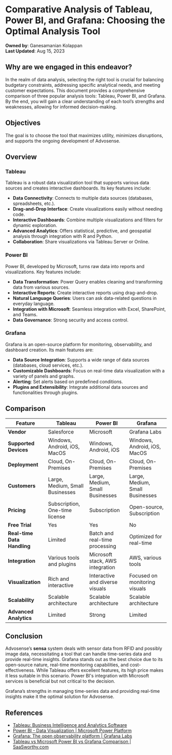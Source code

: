 # Comparative Analysis of Tableau, Power BI, and Grafana: Choosing the Optimal Analysis Tool

**Owned by**: Ganesamanian Kolappan  
**Last Updated**: Aug 15, 2023  

## Why are we engaged in this endeavor?

In the realm of data analysis, selecting the right tool is crucial for balancing budgetary constraints, addressing specific analytical needs, and meeting customer expectations. This document provides a comprehensive comparison of three popular analysis tools: Tableau, Power BI, and Grafana. By the end, you will gain a clear understanding of each tool’s strengths and weaknesses, allowing for informed decision-making.

## Objectives

The goal is to choose the tool that maximizes utility, minimizes disruptions, and supports the ongoing development of Advosense.

## Overview

### Tableau
Tableau is a robust data visualization tool that supports various data sources and creates interactive dashboards. Its key features include:
- **Data Connectivity**: Connects to multiple data sources (databases, spreadsheets, etc.).
- **Drag-and-Drop Interface**: Create visualizations easily without needing code.
- **Interactive Dashboards**: Combine multiple visualizations and filters for dynamic exploration.
- **Advanced Analytics**: Offers statistical, predictive, and geospatial analysis through integration with R and Python.
- **Collaboration**: Share visualizations via Tableau Server or Online.

### Power BI
Power BI, developed by Microsoft, turns raw data into reports and visualizations. Key features include:
- **Data Transformation**: Power Query enables cleaning and transforming data from various sources.
- **Interactive Reports**: Create interactive reports using drag-and-drop.
- **Natural Language Queries**: Users can ask data-related questions in everyday language.
- **Integration with Microsoft**: Seamless integration with Excel, SharePoint, and Teams.
- **Data Governance**: Strong security and access control.

### Grafana
Grafana is an open-source platform for monitoring, observability, and dashboard creation. Its main features are:
- **Data Source Integration**: Supports a wide range of data sources (databases, cloud services, etc.).
- **Customizable Dashboards**: Focus on real-time data visualization with a variety of panels and graphs.
- **Alerting**: Set alerts based on predefined conditions.
- **Plugins and Extensibility**: Integrate additional data sources and functionalities through plugins.

## Comparison

| Feature                      | Tableau                        | Power BI                        | Grafana                        |
| ----------------------------- | ------------------------------ | ------------------------------- | ------------------------------ |
| **Vendor**                    | Salesforce                     | Microsoft                       | Grafana Labs                   |
| **Supported Devices**         | Windows, Android, iOS, MacOS    | Windows, Android, iOS           | Windows, Android, iOS, MacOS   |
| **Deployment**                | Cloud, On-Premises              | Cloud, On-Premises               | Cloud, On-Premises              |
| **Customers**                 | Large, Medium, Small Businesses | Large, Medium, Small Businesses  | Large, Medium, Small Businesses |
| **Pricing**                   | Subscription, One-time license  | Subscription                    | Open-source, Subscription       |
| **Free Trial**                | Yes                            | Yes                             | No                             |
| **Real-time Data Handling**    | Limited                        | Batch and real-time processing   | Optimized for real-time         |
| **Integration**               | Various tools and plugins       | Microsoft stack, AWS integration | AWS, various tools              |
| **Visualization**             | Rich and interactive            | Interactive and diverse visuals  | Focused on monitoring visuals   |
| **Scalability**               | Scalable architecture           | Scalable architecture            | Scalable architecture           |
| **Advanced Analytics**        | Limited                         | Strong                          | Limited                         |

## Conclusion

Advosense’s **sensa** system deals with sensor data from RFID and possibly image data, necessitating a tool that can handle time-series data and provide real-time insights. Grafana stands out as the best choice due to its open-source nature, real-time monitoring capabilities, and cost-effectiveness. While Tableau offers excellent features, its high price makes it less suitable in this scenario. Power BI's integration with Microsoft services is beneficial but not critical to the decision.

Grafana’s strengths in managing time-series data and providing real-time insights make it the optimal solution for Advosense.

## References

- [Tableau: Business Intelligence and Analytics Software](https://www.tableau.com)
- [Power BI - Data Visualization | Microsoft Power Platform](https://powerbi.microsoft.com)
- [Grafana: The open observability platform | Grafana Labs](https://grafana.com)
- [Tableau vs Microsoft Power BI vs Grafana Comparison | SaaSworthy.com](https://www.saasworthy.com)
